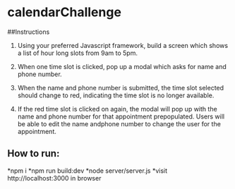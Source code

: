 # calendarChallenge

##Instructions
1. Using your preferred Javascript framework, build a screen which shows a list of hour long slots from 9am to 5pm.

2. When one time slot is clicked, pop up a modal which asks for name and phone number.

3. When the name and phone number is submitted, the time slot selected should change to red, indicating the time slot is no longer available.

4. If the red time slot is clicked on again, the modal will pop up with the name and phone number for that appointment prepopulated. Users will be able to edit the name andphone number to change the user for the appointment.

## How to run:
*npm i
*npm run build:dev
*node server/server.js
*visit http://localhost:3000 in browser